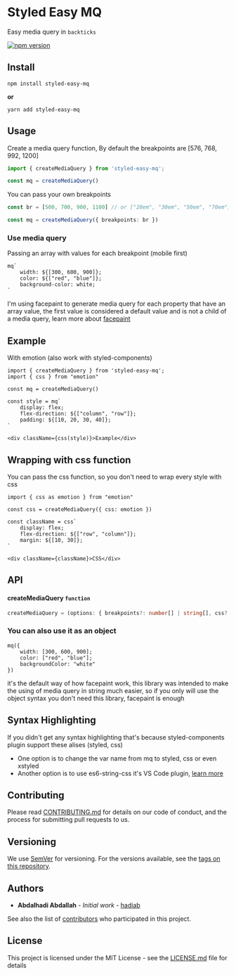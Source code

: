 # Styled Easy MQ

Easy media query in `backticks`


[![npm version](https://img.shields.io/npm/v/reaxy.svg)](https://www.npmjs.com/package/reaxy)

## Install

```
npm install styled-easy-mq
```
**or**

```
yarn add styled-easy-mq
```

## Usage

Create a media query function, By default the breakpoints are [576, 768, 992, 1200]

```ts
import { createMediaQuery } from 'styled-easy-mq';

const mq = createMediaQuery()
```

You can pass your own breakpoints

```ts
const br = [500, 700, 900, 1100] // or ["20em", "30em", "50em", "70em"]

const mq = createMediaQuery({ breakpoints: br })
```

### Use media query

Passing an array with values for each breakpoint (mobile first)

```tsx
mq`
	width: ${[300, 600, 900]};
	color: ${["red", "blue"]};
	background-color: white;
`
```

I'm using facepaint to generate media query for each property that have an array value,
the first value is considered a default value and is not a child of a media query,
learn more about [facepaint](https://github.com/emotion-js/facepaint)

## Example

With emotion (also work with styled-components)

```tsx
import { createMediaQuery } from 'styled-easy-mq';
import { css } from "emotion"

const mq = createMediaQuery()

const style = mq`
	display: flex;
	flex-direction: ${["column", "row"]};
	padding: ${[10, 20, 30, 40]};
`

<div className={css(style)}>Example</div>
```

## Wrapping with css function

You can pass the css function, so you don't need to wrap every style with css

```tsx
import { css as emotion } from "emotion"

const css = createMediaQuery({ css: emotion })

const className = css`
	display: flex;
	flex-direction: ${["row", "column"]};
	margin: ${[10, 30]};
`

<div className={className}>CSS</div>
```

## API

#### createMediaQuery `function`

```ts
createMediaQuery = (options: { breakpoints?: number[] | string[], css?: (...args: any[]) => string }) => string | DynamicStyleFunction
```

### You can also use it as an object

```tsx
mq({
	width: [300, 600, 900];
	color: ["red", "blue"];
	backgroundColor: "white"
})
```

it's the default way of how facepaint work, this library was intended to make the using of media query in string much easier, so if you only will use the object syntax you don't need this library, facepaint is enough

## Syntax Highlighting

If you didn't get any syntax highlighting that's because styled-components plugin support these alises (styled, css)

* One option is to change the var name from mq to styled, css or even xstyled
* Another option is to use es6-string-css it's VS Code plugin, [learn more](https://marketplace.visualstudio.com/items?itemName=bashmish.es6-string-css)

## Contributing

Please read [CONTRIBUTING.md](https://gist.github.com/PurpleBooth/b24679402957c63ec426) for details on our code of conduct, and the process for submitting pull requests to us.

## Versioning

We use [SemVer](http://semver.org/) for versioning. For the versions available, see the [tags on this repository](https://github.com/your/project/tags).

## Authors

* **Abdalhadi Abdallah** - *Initial work* - [hadiab](https://github.com/hadiab)

See also the list of [contributors](https://github.com/your/project/contributors) who participated in this project.

## License

This project is licensed under the MIT License - see the [LICENSE.md](LICENSE.md) file for details
